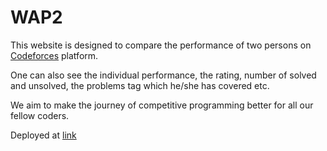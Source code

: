 # WAP2
This website is designed to compare the performance of two persons on [Codeforces](https://codeforces.com/) platform.<br>

One can also see the individual performance, the rating, number of solved and unsolved, the problems tag which he/she has covered etc. 

We aim to make the journey of competitive programming better for all our fellow coders.


Deployed at [link](https://ceyxasm.github.io/WAP2/index.html)
  
